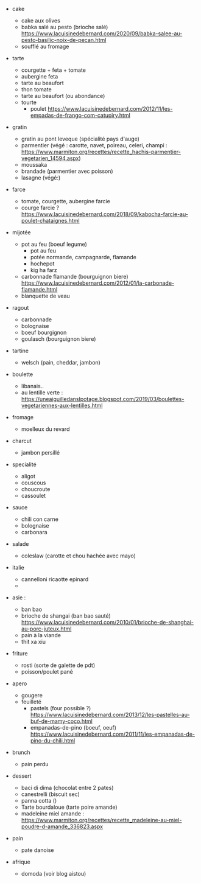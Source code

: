 - cake
    - cake aux olives
    - babka salé au pesto (brioche salé)  https://www.lacuisinedebernard.com/2020/09/babka-salee-au-pesto-basilic-noix-de-pecan.html
    - soufflé au fromage
- tarte
    - courgette + feta + tomate
    - aubergine feta
    - tarte au beaufort
    - thon tomate
    - tarte au beaufort (ou abondance)
    - tourte
        - poulet https://www.lacuisinedebernard.com/2012/11/les-empadas-de-frango-com-catupiry.html
- gratin
    - gratin au pont leveque (spécialité pays d'auge)
    - parmentier (végé : carotte, navet, poireau, celeri, champi : https://www.marmiton.org/recettes/recette_hachis-parmentier-vegetarien_14594.aspx)
    - moussaka
    - brandade (parmentier avec poisson)
    - lasagne (végé:)
- farce
    - tomate, courgette, aubergine farcie
    - courge farcie ? https://www.lacuisinedebernard.com/2018/09/kabocha-farcie-au-poulet-chataignes.html
- mijotée
    - pot au feu (boeuf legume)
        - pot au feu
        - potée normande, campagnarde, flamande
        - hochepot
        - kig ha farz
    - carbonnade flamande (bourguignon biere) https://www.lacuisinedebernard.com/2012/01/la-carbonade-flamande.html
    - blanquette de veau
- ragout
    - carbonnade
    - bolognaise
    - boeuf bourgignon
    - goulasch (bourguignon biere)
- tartine
    - welsch (pain, cheddar, jambon)
- boulette
    - libanais..
    - au lentille verte : https://uneaiguilledanslpotage.blogspot.com/2019/03/boulettes-vegetariennes-aux-lentilles.html 
- fromage
    - moelleux du revard
- charcut
    - jambon persillé
- specialité
    - aligot
    - couscous
    - choucroute
    - cassoulet
- sauce 
    - chili con carne
    - bolognaise
    - carbonara

- salade
    - coleslaw (carotte et chou hachée avec mayo)

- italie
    - cannelloni ricaotte epinard 
    - 

- asie :
    - ban bao
    - brioche de shangai (ban bao sauté) https://www.lacuisinedebernard.com/2010/01/brioche-de-shanghai-au-porc-juteux.html
    - pain à la viande
    - thit xa xiu

- friture
    - rosti (sorte de galette de pdt)
    - poisson/poulet pané


- apero
    - gougere
    - feuilleté
        - pastels (four possible ?) https://www.lacuisinedebernard.com/2013/12/les-pastelles-au-buf-de-mamy-coco.html
        - empanadas-de-pino (boeuf, oeuf) https://www.lacuisinedebernard.com/2011/11/les-empanadas-de-pino-du-chili.html

- brunch
    - pain perdu

- dessert 
    - baci di dima (chocolat entre 2 pates)
    - canestrelli (biscuit sec)
    - panna cotta ()
    - Tarte bourdaloue (tarte poire amande)
    - madeleine miel amande : https://www.marmiton.org/recettes/recette_madeleine-au-miel-poudre-d-amande_336823.aspx

- pain
    - pate danoise

- afrique
    - domoda (voir blog aistou)
